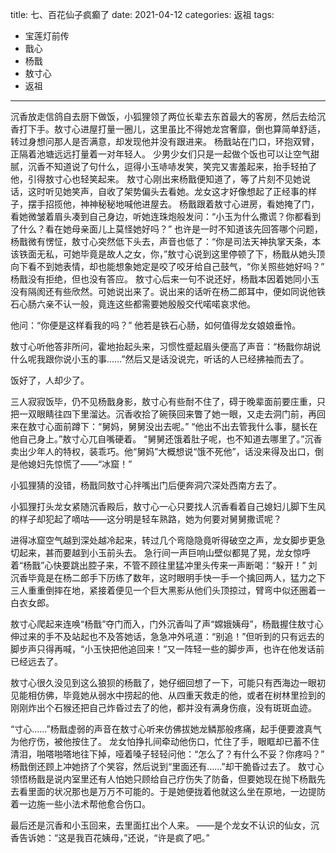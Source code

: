 title: 七、百花仙子疯癫了
date: 2021-04-12
categories: 返祖
tags:

- 宝莲灯前传
- 戬心
- 杨戬
- 敖寸心
- 返祖
---

沉香放走信鸽自去厨下做饭，小狐狸领了两位长辈去东首最大的客房，然后去给沉香打下手。敖寸心进屋打量一圈儿，这里虽比不得她龙宫奢靡，倒也算简单舒适，转过身想问那人是否满意，却发现他并没有跟进来。<!--more-->
杨戬站在门口，环抱双臂，正隔着池塘远远打量着一对年轻人。
少男少女们只是一起做个饭也可以让空气甜腻，沉香不知道说了句什么，逗得小玉哧哧发笑，笑完又害羞起来，抬手轻拍了他，引得敖寸心也轻笑起来。
敖寸心刚出来杨戬便知道了，等了片刻不见她说话，这时听见她笑声，自收了架势偏头去看她。龙女这才好像想起了正经事的样子，摆手招揽他，神神秘秘地喊他进屋去。
杨戬跟着敖寸心进房，看她掩了门，看她微皱着眉头凑到自己身边，听她连珠炮般发问：“小玉为什么撒谎？你都看到了什么？看在她母亲面儿上莫怪她好吗？”
也许是一时不知道该先回答哪个问题，杨戬微有愣怔，敖寸心突然低下头去，声音也低了：“你是司法天神执掌天条，本该铁面无私，可她毕竟是故人之女，你，”敖寸心说到这里停顿了下，杨戬从她头顶向下看不到她表情，却也能想象她定是咬了咬牙给自己鼓气，“你关照些她好吗？”
杨戬没有拒绝，但也没有答应。
敖寸心后来一句不说还好，杨戬本因着她同小玉没有隔阂还有些欣然。可她说出来了。说出来的话听在杨二郎耳中，便如同说他铁石心肠六亲不认一般，竟连这些都需要她殷殷交代喏喏哀求他。

他问：“你便是这样看我的吗？”
他若是铁石心肠，如何值得龙女娘娘垂怜。

敖寸心听他答非所问，霍地抬起头来，习惯性蹙起眉头便高了声音：“杨戬你胡说什么呢我跟你说小玉的事……”然后又是话没说完，听话的人已经拂袖而去了。

饭好了，人却少了。

三人寂寂饭毕，仍不见杨戬身影，敖寸心有些耐不住了，碍于晚辈面前要庄重，只把一双眼睛往四下里溜达。沉香收拾了碗筷回来瞥了她一眼，又走去洞门前，再回来在敖寸心面前蹲下：“舅妈，舅舅没出去呢。”
“他出不出去管我什么事，腿长在他自己身上。”敖寸心兀自嘴硬着。
“舅舅还饿着肚子呢，也不知道去哪里了。”沉香卖出少年人的特权，装乖巧。他“舅妈”大概想说“饿不死他”，话没来得及出口，倒是他媳妇先惊慌了——“冰窟！”

小狐狸猜的没错，杨戬同敖寸心拌嘴出门后便奔洞穴深处西南方去了。

小狐狸打头龙女紧随沉香殿后，敖寸心一心只要找人沉香看着自己媳妇儿脚下生风的样子却犯起了嘀咕——这分明是轻车熟路，她为何要对舅舅撒谎呢？

进得冰窟空气越到深处越冷起来，转过几个弯隐隐竟听得破空之声，龙女脚步更急切起来，甚而要越到小玉前头去。
急行间一声巨响山壁似都晃了晃，龙女惊呼着“杨戬”心快要跳出腔子来，不管不顾往里猛冲里头传来一声断喝：“躲开！”
刘沉香毕竟是在杨二郎手下历练了数年，这时眼明手快一手一个擒回两人，猛力之下三人重重倒摔在地，紧接着便见一个巨大黑影从他们头顶掠过，臂弯中似还圈着一白衣女郎。

敖寸心爬起来连唤“杨戬”夺门而入，门外沉香叫了声“嫦娥姨母”，杨戬握住敖寸心伸过来的手不及站起也不及答她话，急急冲外吼道：“别追！”但听到的只有远去的脚步声只得再喊，“小玉快把他追回来！”又一阵轻一些的脚步声，也许在他发话前已经远去了。

敖寸心很久没见到这么狼狈的杨戬了，她仔细回想了一下，可能只有西海边一眼初见能相仿佛，毕竟她从弱水中捞起的他、从四重天救走的他，或者在树林里捡到的刚刚炸出个石猴还把自己炸昏过去了的他，都并没有满身伤痕，没有斑斑血迹。

“寸心……”杨戬虚弱的声音在敖寸心听来仿佛拔她龙鳞那般疼痛，起手便要渡真气为他疗伤，被他按住了。
龙女怕挣扎间牵动他伤口，忙住了手，眼眶却已蓄不住清泪，啪嗒啪嗒地往下掉，哑着嗓子轻轻问他：“怎么了？有什么不妥？你疼吗？”
杨戬倒还顾上冲她挤了个笑容，然后说到“里面还有……”却干脆昏过去了。
敖寸心领悟杨戬是说内室里还有人怕她只顾给自己疗伤失了防备，但要她现在抛下杨戬先去看里面的状况那也是万万不可能的。于是她便拢着他就这么坐在原地，一边提防着一边施一些小法术帮他愈合伤口。

最后还是沉香和小玉回来，去里面扛出个人来。
——是个龙女不认识的仙女，沉香告诉她：“这是我百花姨母，”还说，“许是疯了吧。”

